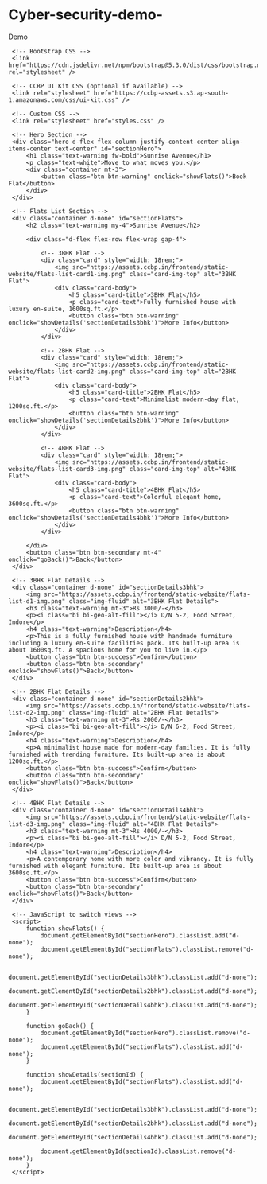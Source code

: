 # Cyber-security-demo-
Demo 
<!DOCTYPE html>
 <html lang="en">

 <head>
     <meta charset="UTF-8" />
     <meta name="viewport" content="width=device-width, initial-scale=1.0" />
     <title>Sunrise Avenue</title>

     <!-- Bootstrap CSS -->
     <link href="https://cdn.jsdelivr.net/npm/bootstrap@5.3.0/dist/css/bootstrap.min.css" rel="stylesheet" />

     <!-- CCBP UI Kit CSS (optional if available) -->
     <link rel="stylesheet" href="https://ccbp-assets.s3.ap-south-1.amazonaws.com/css/ui-kit.css" />

     <!-- Custom CSS -->
     <link rel="stylesheet" href="styles.css" />
 </head>

 <body>

     <!-- Hero Section -->
     <div class="hero d-flex flex-column justify-content-center align-items-center text-center" id="sectionHero">
         <h1 class="text-warning fw-bold">Sunrise Avenue</h1>
         <p class="text-white">Move to what moves you.</p>
         <div class="container mt-3">
             <button class="btn btn-warning" onclick="showFlats()">Book Flat</button>
         </div>
     </div>

     <!-- Flats List Section -->
     <div class="container d-none" id="sectionFlats">
         <h2 class="text-warning my-4">Sunrise Avenue</h2>

         <div class="d-flex flex-row flex-wrap gap-4">

             <!-- 3BHK Flat -->
             <div class="card" style="width: 18rem;">
                 <img src="https://assets.ccbp.in/frontend/static-website/flats-list-card1-img.png" class="card-img-top" alt="3BHK Flat">
                 <div class="card-body">
                     <h5 class="card-title">3BHK Flat</h5>
                     <p class="card-text">Fully furnished house with luxury en-suite, 1600sq.ft.</p>
                     <button class="btn btn-warning" onclick="showDetails('sectionDetails3bhk')">More Info</button>
                 </div>
             </div>

             <!-- 2BHK Flat -->
             <div class="card" style="width: 18rem;">
                 <img src="https://assets.ccbp.in/frontend/static-website/flats-list-card2-img.png" class="card-img-top" alt="2BHK Flat">
                 <div class="card-body">
                     <h5 class="card-title">2BHK Flat</h5>
                     <p class="card-text">Minimalist modern-day flat, 1200sq.ft.</p>
                     <button class="btn btn-warning" onclick="showDetails('sectionDetails2bhk')">More Info</button>
                 </div>
             </div>

             <!-- 4BHK Flat -->
             <div class="card" style="width: 18rem;">
                 <img src="https://assets.ccbp.in/frontend/static-website/flats-list-card3-img.png" class="card-img-top" alt="4BHK Flat">
                 <div class="card-body">
                     <h5 class="card-title">4BHK Flat</h5>
                     <p class="card-text">Colorful elegant home, 3600sq.ft.</p>
                     <button class="btn btn-warning" onclick="showDetails('sectionDetails4bhk')">More Info</button>
                 </div>
             </div>

         </div>
         <button class="btn btn-secondary mt-4" onclick="goBack()">Back</button>
     </div>

     <!-- 3BHK Flat Details -->
     <div class="container d-none" id="sectionDetails3bhk">
         <img src="https://assets.ccbp.in/frontend/static-website/flats-list-d1-img.png" class="img-fluid" alt="3BHK Flat Details">
         <h3 class="text-warning mt-3">Rs 3000/-</h3>
         <p><i class="bi bi-geo-alt-fill"></i> D/N 5-2, Food Street, Indore</p>
         <h4 class="text-warning">Description</h4>
         <p>This is a fully furnished house with handmade furniture including a luxury en-suite facilities pack. Its built-up area is about 1600sq.ft. A spacious home for you to live in.</p>
         <button class="btn btn-success">Confirm</button>
         <button class="btn btn-secondary" onclick="showFlats()">Back</button>
     </div>

     <!-- 2BHK Flat Details -->
     <div class="container d-none" id="sectionDetails2bhk">
         <img src="https://assets.ccbp.in/frontend/static-website/flats-list-d2-img.png" class="img-fluid" alt="2BHK Flat Details">
         <h3 class="text-warning mt-3">Rs 2000/-</h3>
         <p><i class="bi bi-geo-alt-fill"></i> D/N 6-2, Food Street, Indore</p>
         <h4 class="text-warning">Description</h4>
         <p>A minimalist house made for modern-day families. It is fully furnished with trending furniture. Its built-up area is about 1200sq.ft.</p>
         <button class="btn btn-success">Confirm</button>
         <button class="btn btn-secondary" onclick="showFlats()">Back</button>
     </div>

     <!-- 4BHK Flat Details -->
     <div class="container d-none" id="sectionDetails4bhk">
         <img src="https://assets.ccbp.in/frontend/static-website/flats-list-d3-img.png" class="img-fluid" alt="4BHK Flat Details">
         <h3 class="text-warning mt-3">Rs 4000/-</h3>
         <p><i class="bi bi-geo-alt-fill"></i> D/N 5-2, Food Street, Indore</p>
         <h4 class="text-warning">Description</h4>
         <p>A contemporary home with more color and vibrancy. It is fully furnished with elegant furniture. Its built-up area is about 3600sq.ft.</p>
         <button class="btn btn-success">Confirm</button>
         <button class="btn btn-secondary" onclick="showFlats()">Back</button>
     </div>

     <!-- JavaScript to switch views -->
     <script>
         function showFlats() {
             document.getElementById("sectionHero").classList.add("d-none");
             document.getElementById("sectionFlats").classList.remove("d-none");

             document.getElementById("sectionDetails3bhk").classList.add("d-none");
             document.getElementById("sectionDetails2bhk").classList.add("d-none");
             document.getElementById("sectionDetails4bhk").classList.add("d-none");
         }

         function goBack() {
             document.getElementById("sectionHero").classList.remove("d-none");
             document.getElementById("sectionFlats").classList.add("d-none");
         }

         function showDetails(sectionId) {
             document.getElementById("sectionFlats").classList.add("d-none");

             document.getElementById("sectionDetails3bhk").classList.add("d-none");
             document.getElementById("sectionDetails2bhk").classList.add("d-none");
             document.getElementById("sectionDetails4bhk").classList.add("d-none");

             document.getElementById(sectionId).classList.remove("d-none");
         }
     </script>
 </body>

 </html>
